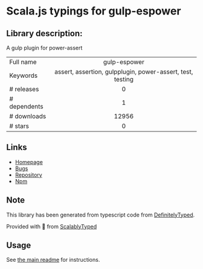 
# Scala.js typings for gulp-espower


## Library description:
A gulp plugin for power-assert

|                    |                 |
| ------------------ | :-------------: |
| Full name          | gulp-espower |
| Keywords           | assert, assertion, gulpplugin, power-assert, test, testing |
| # releases         | 0 |
| # dependents       | 1 |
| # downloads        | 12956 |
| # stars            | 0 |

## Links
- [Homepage](https://github.com/power-assert-js/gulp-espower)
- [Bugs](https://github.com/power-assert-js/gulp-espower/issues)
- [Repository](https://github.com/power-assert-js/gulp-espower)
- [Npm](https://www.npmjs.com/package/gulp-espower)
    


## Note
This library has been generated from typescript code from [DefinitelyTyped](https://definitelytyped.org).

Provided with :purple_heart: from [ScalablyTyped](https://github.com/oyvindberg/ScalablyTyped)

## Usage
See [the main readme](../../readme.md) for instructions.


